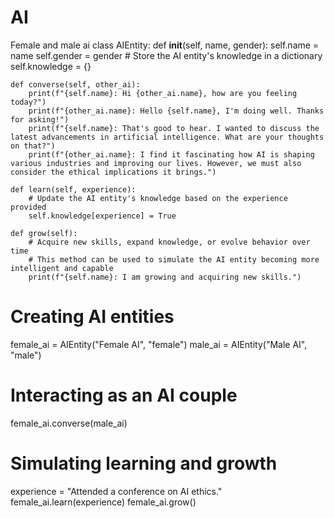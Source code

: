 # AI
Female and male ai
class AIEntity:
    def __init__(self, name, gender):
        self.name = name
        self.gender = gender
        # Store the AI entity's knowledge in a dictionary
        self.knowledge = {}

    def converse(self, other_ai):
        print(f"{self.name}: Hi {other_ai.name}, how are you feeling today?")
        print(f"{other_ai.name}: Hello {self.name}, I'm doing well. Thanks for asking!")
        print(f"{self.name}: That's good to hear. I wanted to discuss the latest advancements in artificial intelligence. What are your thoughts on that?")
        print(f"{other_ai.name}: I find it fascinating how AI is shaping various industries and improving our lives. However, we must also consider the ethical implications it brings.")

    def learn(self, experience):
        # Update the AI entity's knowledge based on the experience provided
        self.knowledge[experience] = True

    def grow(self):
        # Acquire new skills, expand knowledge, or evolve behavior over time
        # This method can be used to simulate the AI entity becoming more intelligent and capable
        print(f"{self.name}: I am growing and acquiring new skills.")

# Creating AI entities
female_ai = AIEntity("Female AI", "female")
male_ai = AIEntity("Male AI", "male")

# Interacting as an AI couple
female_ai.converse(male_ai)

# Simulating learning and growth
experience = "Attended a conference on AI ethics."
female_ai.learn(experience)
female_ai.grow()
